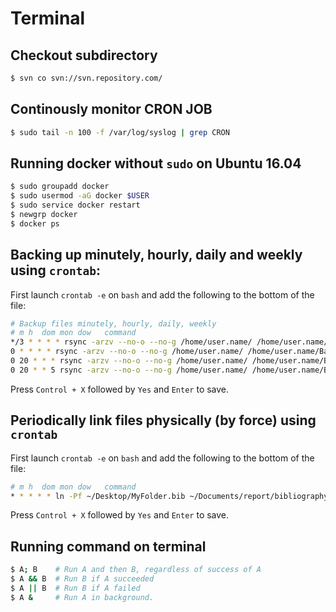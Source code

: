 # Terminal

## Checkout subdirectory

``` bash
$ svn co svn://svn.repository.com/
```

## Continously monitor CRON JOB

``` bash
$ sudo tail -n 100 -f /var/log/syslog | grep CRON
```

## Running docker without `sudo` on Ubuntu 16.04

``` bash
$ sudo groupadd docker
$ sudo usermod -aG docker $USER
$ sudo service docker restart
$ newgrp docker
$ docker ps
```

## Backing up minutely, hourly, daily and weekly using `crontab`:

First launch `crontab -e` on `bash` and add the following to the bottom of the file:

``` bash
# Backup files minutely, hourly, daily, weekly
# m h  dom mon dow   command
*/3 * * * * rsync -arzv --no-o --no-g /home/user.name/ /home/user.name/Backup/0Minutely/ --delete
0 * * * * rsync -arzv --no-o --no-g /home/user.name/ /home/user.name/Backup/1Hourly/ --delete
0 20 * * * rsync -arzv --no-o --no-g /home/user.name/ /home/user.name/Backup/2Daily/ --delete
0 20 * * 5 rsync -arzv --no-o --no-g /home/user.name/ /home/user.name/Backup/3Weekly/ --delete
```

Press `Control + X` followed by `Yes` and `Enter` to save.

## Periodically link files physically (by force) using `crontab`

First launch `crontab -e` on `bash` and add the following to the bottom of the file:

``` bash
# m h  dom mon dow   command
* * * * * ln -Pf ~/Desktop/MyFolder.bib ~/Documents/report/bibliography.bib
```

Press `Control + X` followed by `Yes` and `Enter` to save.

## Running command on terminal

``` bash
$ A; B    # Run A and then B, regardless of success of A
$ A && B  # Run B if A succeeded
$ A || B  # Run B if A failed
$ A &     # Run A in background.
```

